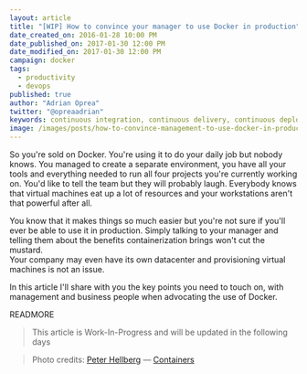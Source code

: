 ```yaml
---
layout: article
title: "[WIP] How to convince your manager to use Docker in production"
date_created_on: 2016-01-28 10:00 PM
date_published_on: 2017-01-30 12:00 PM
date_modified_on: 2017-01-30 12:00 PM
campaign: docker
tags:
  - productivity
  - devops
published: true
author: "Adrian Oprea"
twitter: "@opreaadrian"
keywords: continuous integration, continuous delivery, continuous deployment, microservices, productivity, infrastructure, devops, docker, docker containers
image: /images/posts/how-to-convince-management-to-use-docker-in-production/post.jpg
---
```


So you're sold on Docker. You're using it to do your daily job but nobody knows. 
You managed to create a separate environment, you have all your tools and everything needed to run all four projects you're currently working on.
You'd like to tell the team but they will probably laugh. Everybody knows that virtual machines eat up a lot of resources and your workstations aren't that powerful after all.

You know that it makes things so much easier but you're not sure if you'll ever be able to use it in production. 
Simply talking to your manager and telling them about the benefits containerization brings won't cut the mustard.  
Your company may even have its own datacenter and provisioning virtual machines is not an issue. 

In this article I'll share with you the key points you need to touch on, with management and business people when advocating the use of Docker.

READMORE

> This article is Work-In-Progress and will be updated in the following days

<!-- ## Table of contents -->
<!-- {:.no_toc} -->
<!--  -->
<!-- * Table of contents(will contain all headings execept the "Table of contents" one above) -->
<!-- {:toc} -->

> Photo credits:
> [Peter Hellberg](https://www.flickr.com/photos/peterhellberg/) &mdash; [Containers](https://flic.kr/p/3eHezK)
